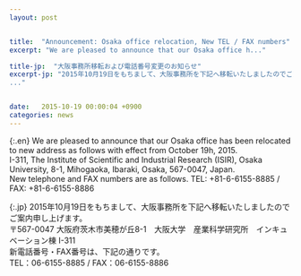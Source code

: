 ```yaml
---
layout: post


title:  "Announcement: Osaka office relocation, New TEL / FAX numbers"
excerpt: "We are pleased to announce that our Osaka office h..."

title-jp:  "大阪事務所移転および電話番号変更のお知らせ"
excerpt-jp: "2015年10月19日をもちまして、大阪事務所を下記へ移転いたしましたのでご案内申し上げます。  
..."


date:   2015-10-19 00:00:04 +0900
categories: news
---
```


{:.en}
We are pleased to announce that our Osaka office has been relocated to new address as follows with effect from October 19h, 2015.  
I-311, The Institute of Scientific and Industrial Research (ISIR), Osaka University, 8-1, Mihogaoka, Ibaraki, Osaka, 567-0047, Japan.  
New telephone and FAX numbers are as follows. TEL: +81-6-6155-8885 / FAX: +81-6-6155-8886


{:.jp}
2015年10月19日をもちまして、大阪事務所を下記へ移転いたしましたのでご案内申し上げます。  
〒567-0047 大阪府茨木市美穂が丘8-1　大阪大学　産業科学研究所　インキュベーション棟 I-311  
新電話番号・FAX番号は、下記の通りです。  
TEL：06-6155-8885 / FAX：06-6155-8886
